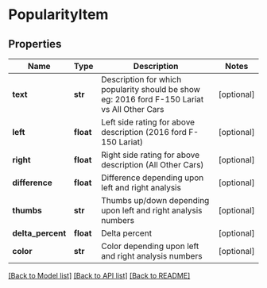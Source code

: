 # PopularityItem

## Properties
Name | Type | Description | Notes
------------ | ------------- | ------------- | -------------
**text** | **str** | Description for which popularity should be show eg: 2016 ford F-150 Lariat vs All Other Cars | [optional] 
**left** | **float** | Left side rating for above description (2016 ford F-150 Lariat) | [optional] 
**right** | **float** | Right side rating for above description (All Other Cars) | [optional] 
**difference** | **float** | Difference depending upon left and right analysis | [optional] 
**thumbs** | **str** | Thumbs up/down depending upon left and right analysis numbers | [optional] 
**delta_percent** | **float** | Delta percent | [optional] 
**color** | **str** | Color depending upon left and right analysis numbers | [optional] 

[[Back to Model list]](../README.md#documentation-for-models) [[Back to API list]](../README.md#documentation-for-api-endpoints) [[Back to README]](../README.md)


